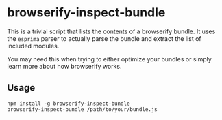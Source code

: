 # browserify-inspect-bundle

This is a trivial script that lists the contents of a browserify bundle. It uses the `esprima` parser to actually parse the bundle and extract the list of included modules.

You may need this when trying to either optimize your bundles or simply learn more about how browserify works.

## Usage

    npm install -g browserify-inspect-bundle
    browserify-inspect-bundle /path/to/your/bundle.js
    
    
